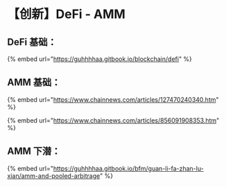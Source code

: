 # 【创新】DeFi - AMM

## DeFi 基础：

{% embed url="https://guhhhhaa.gitbook.io/blockchain/defi" %}

## AMM 基础：

{% embed url="https://www.chainnews.com/articles/127470240340.htm" %}

{% embed url="https://www.chainnews.com/articles/856091908353.htm" %}



## AMM 下潜：

{% embed url="https://guhhhhaa.gitbook.io/bfm/guan-li-fa-zhan-lu-xian/amm-and-pooled-arbitrage" %}

